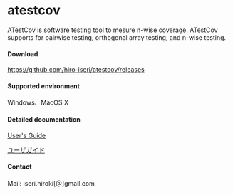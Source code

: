 # atestcov

ATestCov is software testing tool to mesure n-wise coverage. ATestCov supports for pairwise testing, orthogonal array testing, and n-wise testing.

#### Download

https://github.com/hiro-iseri/atestcov/releases

#### Supported environment

Windows、MacOS X

#### Detailed documentation

[User's Guide](manual/user_guide.md)

[ユーザガイド](manual/user_guide_jp.md)

#### Contact

Mail: iseri.hiroki[＠]gmail.com  
